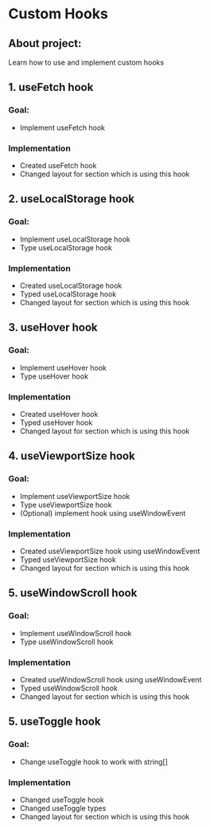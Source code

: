 # Custom Hooks

## About project:

Learn how to use and implement custom hooks

## 1. useFetch hook

### Goal:

- Implement useFetch hook

### Implementation

- Created useFetch hook
- Changed layout for section which is using this hook

## 2. useLocalStorage hook

### Goal:

- Implement useLocalStorage hook
- Type useLocalStorage hook

### Implementation

- Created useLocalStorage hook
- Typed useLocalStorage hook
- Changed layout for section which is using this hook

## 3. useHover hook

### Goal:

- Implement useHover hook
- Type useHover hook

### Implementation

- Created useHover hook
- Typed useHover hook
- Changed layout for section which is using this hook

## 4. useViewportSize hook

### Goal:

- Implement useViewportSize hook
- Type useViewportSize hook
- (Optional) implement hook using useWindowEvent

### Implementation

- Created useViewportSize hook using useWindowEvent
- Typed useViewportSize hook
- Changed layout for section which is using this hook

## 5. useWindowScroll hook

### Goal:

- Implement useWindowScroll hook
- Type useWindowScroll hook

### Implementation

- Created useWindowScroll hook using useWindowEvent
- Typed useWindowScroll hook
- Changed layout for section which is using this hook

## 5. useToggle hook

### Goal:

- Change useToggle hook to work with string[]

### Implementation

- Changed useToggle hook
- Changed useToggle types
- Changed layout for section which is using this hook
